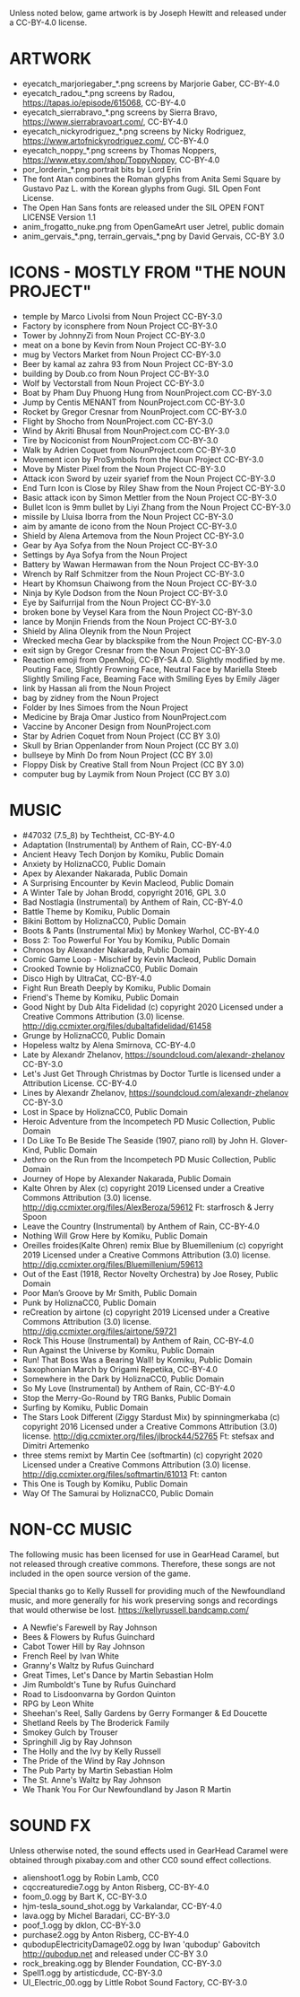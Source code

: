 
Unless noted below, game artwork is by Joseph Hewitt and released under
a CC-BY-4.0 license.

ARTWORK
=======

* eyecatch_marjoriegaber_*.png screens by Marjorie Gaber, CC-BY-4.0
* eyecatch_radou_*.png screens by Radou, https://tapas.io/episode/615068, CC-BY-4.0
* eyecatch_sierrabravo_*.png screens by Sierra Bravo, https://www.sierrabravoart.com/, CC-BY-4.0
* eyecatch_nickyrodriguez_*.png screens by Nicky Rodriguez, https://www.artofnickyrodriguez.com/, CC-BY-4.0
* eyecatch_noppy_*.png screens by Thomas Noppers, https://www.etsy.com/shop/ToppyNoppy, CC-BY-4.0
* por_lorderin_*.png portrait bits by Lord Erin
* The font Atan combines the Roman glyphs from Anita Semi Square by Gustavo Paz L. with the Korean glyphs from Gugi. SIL Open Font License.
* The Open Han Sans fonts are released under the SIL OPEN FONT LICENSE Version 1.1
* anim_frogatto_nuke.png from OpenGameArt user Jetrel, public domain
* anim_gervais_\*.png, terrain_gervais_\*.png by David Gervais, CC-BY 3.0

ICONS - MOSTLY FROM "THE NOUN PROJECT"
======================================
* temple by Marco Livolsi from Noun Project CC-BY-3.0
* Factory by iconsphere from Noun Project CC-BY-3.0
* Tower by JohnnyZi from Noun Project CC-BY-3.0
* meat on a bone by Kevin from Noun Project CC-BY-3.0
* mug by Vectors Market from Noun Project CC-BY-3.0
* Beer by kamal az zahra 93 from Noun Project CC-BY-3.0
* building by Doub.co from Noun Project CC-BY-3.0
* Wolf by Vectorstall from Noun Project CC-BY-3.0
* Boat by Pham Duy Phuong Hung from NounProject.com CC-BY-3.0
* Jump by Centis MENANT from NounProject.com CC-BY-3.0
* Rocket by Gregor Cresnar from NounProject.com CC-BY-3.0
* Flight by Shocho from NounProject.com CC-BY-3.0
* Wind by Akriti Bhusal from NounProject.com CC-BY-3.0
* Tire by Nociconist from NounProject.com CC-BY-3.0
* Walk by Adrien Coquet from NounProject.com CC-BY-3.0
* Movement icon by ProSymbols from the Noun Project CC-BY-3.0
* Move by Mister Pixel from the Noun Project CC-BY-3.0
* Attack icon Sword by uzeir syarief from the Noun Project CC-BY-3.0
* End Turn Icon is Close by Riley Shaw from the Noun Project CC-BY-3.0
* Basic attack icon by Simon Mettler from the Noun Project CC-BY-3.0
* Bullet Icon is 9mm bullet by Liyi Zhang from the Noun Project CC-BY-3.0
* missile by Lluisa Iborra from the Noun Project CC-BY-3.0
* aim by amante de icono from the Noun Project CC-BY-3.0
* Shield by Alena Artemova from the Noun Project CC-BY-3.0
* Gear by Aya Sofya from the Noun Project CC-BY-3.0
* Settings by Aya Sofya from the Noun Project
* Battery by Wawan Hermawan from the Noun Project CC-BY-3.0
* Wrench by Ralf Schmitzer from the Noun Project CC-BY-3.0
* Heart by Khomsun Chaiwong from the Noun Project CC-BY-3.0
* Ninja by Kyle Dodson from the Noun Project CC-BY-3.0
* Eye by Saifurrijal from the Noun Project CC-BY-3.0
* broken bone by Veysel Kara from the Noun Project CC-BY-3.0
* lance by Monjin Friends from the Noun Project CC-BY-3.0
* Shield by Alina Oleynik from the Noun Project
* Wrecked mecha Gear by blackspike from the Noun Project CC-BY-3.0
* exit sign by Gregor Cresnar from the Noun Project CC-BY-3.0
* Reaction emoji from OpenMoji, CC-BY-SA 4.0. Slightly modified by me.
Pouting Face, Slightly Frowning Face, Neutral Face by Mariella Steeb
Slightly Smiling Face, Beaming Face with Smiling Eyes by Emily Jäger
* link by Hassan ali from the Noun Project
* bag by zidney from the Noun Project
* Folder by Ines Simoes from the Noun Project
* Medicine by Braja Omar Justico from NounProject.com
* Vaccine by Anconer Design from NounProject.com
* Star by Adrien Coquet from Noun Project (CC BY 3.0)
* Skull by Brian Oppenlander from Noun Project (CC BY 3.0)
* bullseye by Minh Do from Noun Project (CC BY 3.0)
* Floppy Disk by Creative Stall from Noun Project (CC BY 3.0)
* computer bug by Laymik from Noun Project (CC BY 3.0)

MUSIC
=====
* #47032 (7.5_8) by Techtheist, CC-BY-4.0
* Adaptation (Instrumental) by Anthem of Rain, CC-BY-4.0
* Ancient Heavy Tech Donjon by Komiku, Public Domain
* Anxiety by HoliznaCC0, Public Domain
* Apex by Alexander Nakarada, Public Domain
* A Surprising Encounter by Kevin Macleod, Public Domain
* A Winter Tale by Johan Brodd, copyright 2016, GPL 3.0
* Bad Nostlagia (Instrumental) by Anthem of Rain, CC-BY-4.0
* Battle Theme by Komiku, Public Domain
* Bikini Bottom by HoliznaCC0, Public Domain
* Boots & Pants (Instrumental Mix) by Monkey Warhol, CC-BY-4.0
* Boss 2: Too Powerful For You by Komiku, Public Domain
* Chronos by Alexander Nakarada, Public Domain
* Comic Game Loop - Mischief by Kevin Macleod, Public Domain
* Crooked Townie by HoliznaCC0, Public Domain
* Disco High by UltraCat, CC-BY-4.0
* Fight Run Breath Deeply by Komiku, Public Domain
* Friend's Theme by Komiku, Public Domain
* Good Night by Dub Alta Fidelidad (c) copyright 2020 Licensed under a Creative Commons Attribution (3.0) license. http://dig.ccmixter.org/files/dubaltafidelidad/61458
* Grunge by HoliznaCC0, Public Domain
* Hopeless waltz by Alena Smirnova, CC-BY-4.0
* Late by Alexandr Zhelanov, https://soundcloud.com/alexandr-zhelanov CC-BY-3.0
* Let's Just Get Through Christmas by Doctor Turtle is licensed under a Attribution License. CC-BY-4.0
* Lines by Alexandr Zhelanov, https://soundcloud.com/alexandr-zhelanov CC-BY-3.0
* Lost in Space by HoliznaCC0, Public Domain
* Heroic Adventure from the Incompetech PD Music Collection, Public Domain
* I Do Like To Be Beside The Seaside (1907, piano roll) by John H. Glover-Kind, Public Domain
* Jethro on the Run from the Incompetech PD Music Collection, Public Domain
* Journey of Hope by Alexander Nakarada, Public Domain
* Kalte Ohren by Alex (c) copyright 2019 Licensed under a Creative Commons Attribution (3.0) license. http://dig.ccmixter.org/files/AlexBeroza/59612 Ft: starfrosch & Jerry Spoon
* Leave the Country (Instrumental) by Anthem of Rain, CC-BY-4.0
* Nothing Will Grow Here by Komiku, Public Domain
* Oreilles froides(Kalte Ohren) remix Blue by Bluemillenium (c) copyright 2019 Licensed under a Creative Commons Attribution (3.0) license. http://dig.ccmixter.org/files/Bluemillenium/59613 
* Out of the East (1918, Rector Novelty Orchestra) by Joe Rosey, Public Domain
* Poor Man’s Groove by Mr Smith, Public Domain
* Punk by HoliznaCC0, Public Domain
* reCreation by airtone (c) copyright 2019 Licensed under a Creative Commons Attribution (3.0) license. http://dig.ccmixter.org/files/airtone/59721 
* Rock This House (Instrumental) by Anthem of Rain, CC-BY-4.0
* Run Against the Universe by Komiku, Public Domain
* Run! That Boss Was a Bearing Wall! by Komiku, Public Domain
* Saxophonian March by Origami Repetika, CC-BY-4.0
* Somewhere in the Dark by HoliznaCC0, Public Domain
* So My Love (Instrumental) by Anthem of Rain, CC-BY-4.0
* Stop the Merry-Go-Round by TRG Banks, Public Domain
* Surfing by Komiku, Public Domain
* The Stars Look Different (Ziggy Stardust Mix) by spinningmerkaba (c) copyright 2016 Licensed under a Creative Commons
 Attribution (3.0) license. http://dig.ccmixter.org/files/jlbrock44/52765 Ft: stefsax and Dimitri Artemenko
* three stems remixt by Martin Cee (softmartin) (c) copyright 2020 Licensed under a Creative Commons Attribution (3.0) license. http://dig.ccmixter.org/files/softmartin/61013 Ft: canton
* This One is Tough by Komiku, Public Domain
* Way Of The Samurai by HoliznaCC0, Public Domain

NON-CC MUSIC
============
The following music has been licensed for use in GearHead Caramel, but not released through creative 
commons.
Therefore, these songs are not included in the open source version of the game.

Special thanks go to Kelly Russell for providing much of the Newfoundland music, and more generally for
his work preserving songs and recordings that would otherwise be lost. https://kellyrussell.bandcamp.com/

* A Newfie's Farewell by Ray Johnson
* Bees & Flowers by Rufus Guinchard
* Cabot Tower Hill by Ray Johnson
* French Reel by Ivan White
* Granny's Waltz by Rufus Guinchard
* Great Times, Let's Dance by Martin Sebastian Holm
* Jim Rumboldt's Tune by Rufus Guinchard
* Road to Lisdoonvarna by Gordon Quinton
* RPG by Leon White
* Sheehan's Reel, Sally Gardens by Gerry Formanger & Ed Doucette
* Shetland Reels by The Broderick Family
* Smokey Gulch by Trouser
* Springhill Jig by Ray Johnson
* The Holly and the Ivy by Kelly Russell
* The Pride of the Wind by Ray Johnson
* The Pub Party by Martin Sebastian Holm
* The St. Anne's Waltz by Ray Johnson
* We Thank You For Our Newfoundland by Jason R Martin

SOUND FX
========

Unless otherwise noted, the sound effects used in GearHead Caramel were obtained through
pixabay.com and other CC0 sound effect collections.

* alienshoot1.ogg by Robin Lamb, CC0
* cqccreaturedie7.ogg by Anton Risberg, CC-BY-4.0
* foom_0.ogg by Bart K, CC-BY-3.0
* hjm-tesla_sound_shot.ogg by Varkalandar, CC-BY-4.0
* lava.ogg by Michel Baradari, CC-BY-3.0
* poof_1.ogg by dklon, CC-BY-3.0
* purchase2.ogg by Anton Risberg, CC-BY-4.0
* qubodupElectricityDamage02.ogg by Iwan 'qubodup' Gabovitch http://qubodup.net and released under CC-BY 3.0
* rock_breaking.ogg by Blender Foundation, CC-BY-3.0
* Spell1.ogg by artisticdude, CC-BY-3.0
* UI_Electric_00.ogg by Little Robot Sound Factory, CC-BY-3.0